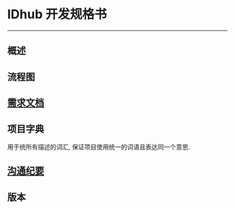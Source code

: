 # IDhub 开发规格书

---

## 概述

## 流程图

## [需求文档](./requirements.md)

## 项目字典

用于统所有描述的词汇, 保证项目使用统一的词语且表达同一个意思.

## [沟通纪要](./interviews.md)

## 版本
